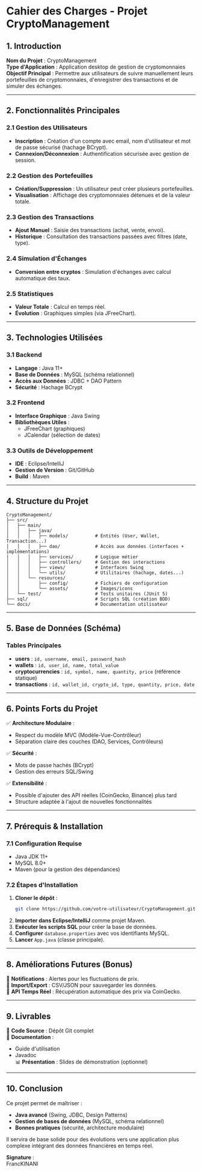 # **Cahier des Charges - Projet CryptoManagement**  

## **1. Introduction**  
**Nom du Projet** : CryptoManagement  
**Type d'Application** : Application desktop de gestion de cryptomonnaies  
**Objectif Principal** : Permettre aux utilisateurs de suivre manuellement leurs portefeuilles de cryptomonnaies, d'enregistrer des transactions et de simuler des échanges.  

---

## **2. Fonctionnalités Principales**  

### **2.1 Gestion des Utilisateurs**  
- **Inscription** : Création d'un compte avec email, nom d'utilisateur et mot de passe sécurisé (hachage BCrypt).  
- **Connexion/Déconnexion** : Authentification sécurisée avec gestion de session.  

### **2.2 Gestion des Portefeuilles**  
- **Création/Suppression** : Un utilisateur peut créer plusieurs portefeuilles.  
- **Visualisation** : Affichage des cryptomonnaies détenues et de la valeur totale.  

### **2.3 Gestion des Transactions**  
- **Ajout Manuel** : Saisie des transactions (achat, vente, envoi).  
- **Historique** : Consultation des transactions passées avec filtres (date, type).  

### **2.4 Simulation d'Échanges**  
- **Conversion entre cryptos** : Simulation d'échanges avec calcul automatique des taux.  

### **2.5 Statistiques**  
- **Valeur Totale** : Calcul en temps réel.  
- **Évolution** : Graphiques simples (via JFreeChart).  

---

## **3. Technologies Utilisées**  

### **3.1 Backend**  
- **Langage** : Java 11+  
- **Base de Données** : MySQL (schéma relationnel)  
- **Accès aux Données** : JDBC + DAO Pattern  
- **Sécurité** : Hachage BCrypt  

### **3.2 Frontend**  
- **Interface Graphique** : Java Swing  
- **Bibliothèques Utiles** :  
  - JFreeChart (graphiques)  
  - JCalendar (sélection de dates)  

### **3.3 Outils de Développement**  
- **IDE** : Eclipse/IntelliJ  
- **Gestion de Version** : Git/GitHub  
- **Build** : Maven  

---

## **4. Structure du Projet**  

```
CryptoManagement/
├── src/
│   ├── main/
│   │   ├── java/
│   │   │   ├── models/          # Entités (User, Wallet, Transaction...)
│   │   │   ├── dao/             # Accès aux données (interfaces + implémentations)
│   │   │   ├── services/        # Logique métier
│   │   │   ├── controllers/     # Gestion des interactions
│   │   │   ├── views/           # Interfaces Swing
│   │   │   └── utils/           # Utilitaires (hachage, dates...)
│   │   └── resources/
│   │       ├── config/          # Fichiers de configuration
│   │       └── assets/          # Images/icons
│   └── test/                    # Tests unitaires (JUnit 5)
├── sql/                         # Scripts SQL (création BDD)
└── docs/                        # Documentation utilisateur
```

---

## **5. Base de Données (Schéma)**  

### **Tables Principales**  
- **users** : `id, username, email, password_hash`  
- **wallets** : `id, user_id, name, total_value`  
- **cryptocurrencies** : `id, symbol, name, quantity, price` (référence statique)  
- **transactions** : `id, wallet_id, crypto_id, type, quantity, price, date`  

---

## **6. Points Forts du Projet**  

✅ **Architecture Modulaire** :  
- Respect du modèle MVC (Modèle-Vue-Contrôleur)  
- Séparation claire des couches (DAO, Services, Contrôleurs)  

✅ **Sécurité** :  
- Mots de passe hachés (BCrypt)  
- Gestion des erreurs SQL/Swing  

✅ **Extensibilité** :  
- Possible d'ajouter des API réelles (CoinGecko, Binance) plus tard  
- Structure adaptée à l'ajout de nouvelles fonctionnalités  

---

## **7. Prérequis & Installation**  

### **7.1 Configuration Requise**  
- Java JDK 11+  
- MySQL 8.0+  
- Maven (pour la gestion des dépendances)  

### **7.2 Étapes d'Installation**  
1. **Cloner le dépôt** :  
   ```bash
   git clone https://github.com/votre-utilisateur/CryptoManagement.git
   ```
2. **Importer dans Eclipse/IntelliJ** comme projet Maven.  
3. **Exécuter les scripts SQL** pour créer la base de données.  
4. **Configurer** `database.properties` avec vos identifiants MySQL.  
5. **Lancer** `App.java` (classe principale).  

---

## **8. Améliorations Futures (Bonus)**  

🔹 **Notifications** : Alertes pour les fluctuations de prix.  
🔹 **Import/Export** : CSV/JSON pour sauvegarder les données.  
🔹 **API Temps Réel** : Récupération automatique des prix via CoinGecko.  

---

## **9. Livrables**  

📁 **Code Source** : Dépôt Git complet  
📄 **Documentation** :  
   - Guide d'utilisation  
   - Javadoc  
📊 **Présentation** : Slides de démonstration (optionnel)  

---

## **10. Conclusion**  
Ce projet permet de maîtriser :  
- **Java avancé** (Swing, JDBC, Design Patterns)  
- **Gestion de bases de données** (MySQL, schéma relationnel)  
- **Bonnes pratiques** (sécurité, architecture modulaire)  

Il servira de base solide pour des évolutions vers une application plus complexe intégrant des données financières en temps réel.  

**Signature** :  
FrancKINANI